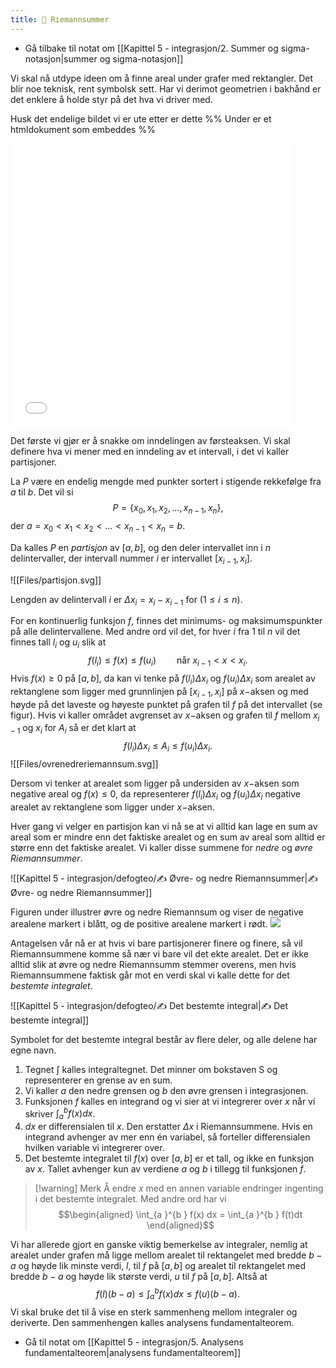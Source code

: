 ```yaml
---
title: 📄 Riemannsummer
---
```

- Gå tilbake til notat om [[Kapittel 5 - integrasjon/2. Summer og sigma-notasjon|summer og sigma-notasjon]]

Vi skal nå utdype ideen om å finne areal under grafer med rektangler. Det blir noe teknisk, rent symbolsk sett. Har vi derimot geometrien i bakhånd er det enklere å holde styr på det hva vi driver med. 

Husk det endelige bildet vi er ute etter er dette
%% Under er et htmldokument som embeddes %%
<iframe src="Files\riemann2.html"  frameborder="0" scrolling="no" style="aspect-ratio: 1/1; width: 90%"> </iframe>


Det første vi gjør er å snakke om inndelingen av førsteaksen. Vi skal definere hva vi mener med en inndeling av et intervall, i det vi kaller partisjoner.

La $P$ være en endelig mengde med punkter sortert i stigende rekkefølge fra $a$ til $b$. Det vil si
$$
P = \{x_0, x_1, x_2, \ldots, x_{n-1}, x_n\},
$$
der $a = x_0 < x_1 < x_2<\ldots< x_{n-1}<x_n = b.$


Da kalles $P$ en *partisjon* av $[a,b]$, og den deler intervallet inn i $n$ delintervaller, der intervall nummer $i$ er intervallet $[x_{i-1}, x_i]$. 

![[Files/partisjon.svg]]

Lengden av delintervall $i$ er $\Delta x_i = x_i - x_{i-1}$ for ($1\leq i \leq n$).

For en kontinuerlig funksjon $f$, finnes det minimums- og maksimumspunkter på alle delintervallene. Med andre ord vil det, for hver $i$ fra $1$ til $n$ vil det finnes tall $l_i$ og $u_i$ slik at
$$
f(l_i) \leq f(x) \leq f(u_i)  \quad\quad \text{når } x_{i-1}< x < x_i.
$$
Hvis $f(x) \geq 0$ på $[a,b]$, da kan vi tenke på $f(l_i)\Delta x_i$ og $f(u_i)\Delta x_i$ som arealet av rektanglene som ligger med grunnlinjen på $[x_{i-1}, x_i]$ på $x-$aksen og med høyde på det laveste og høyeste punktet på grafen til $f$ på det intervallet (se figur). Hvis vi kaller området avgrenset av $x-$aksen og grafen til $f$ mellom $x_{i-1}$ og $x_i$ for $A_i$ så er det klart at 
$$
f(l_i)\Delta x_i \leq A_i \leq f(u_i)\Delta x_i.
$$
![[Files/ovrenedreriemannsum.svg]]

Dersom vi tenker at arealet som ligger på undersiden av $x-$aksen som negative areal og $f(x)\leq 0$, da representerer $f(l_i)\Delta x_i$ og $f(u_i)\Delta x_i$ negative arealet av rektanglene som ligger under $x-$aksen. 

Hver gang vi velger en partisjon kan vi nå se at vi alltid kan lage en sum av areal som er mindre enn det faktiske arealet og en sum av areal som alltid er større enn det faktiske arealet. Vi kaller disse summene for *nedre* og *øvre Riemannsummer*.

![[Kapittel 5 - integrasjon/defogteo/✍️ Øvre- og nedre Riemannsummer|✍️ Øvre- og nedre Riemannsummer]]

Figuren under illustrer øvre og nedre Riemannsum og viser de negative arealene markert i blått, og de positive arealene markert i rødt.
![](Files/riemannsummdefn.svg)

Antagelsen vår nå er at hvis vi bare partisjonerer finere og finere, så vil Riemannsummene komme så nær vi bare vil det ekte arealet. Det er ikke alltid slik at øvre og nedre Riemannsumm stemmer overens, men hvis Riemannsummene faktisk går mot en verdi skal vi kalle dette for det *bestemte integralet*.

![[Kapittel 5 - integrasjon/defogteo/✍️ Det bestemte integral|✍️ Det bestemte integral]]

Symbolet for det bestemte integral består av flere deler, og alle delene har egne navn.

1. Tegnet $\int$ kalles integraltegnet. Det minner om bokstaven S og representerer en grense av en sum.
2. Vi kaller $a$ den nedre grensen og $b$ den øvre grensen i integrasjonen.
3. Funksjonen $f$ kalles en integrand og vi sier at vi integrerer over $x$ når vi skriver $\int_{a }^{b }f(x) dx$. 
4. $dx$ er differensialen til $x$. Den erstatter $\Delta x$ i Riemannsummene. Hvis en integrand avhenger av mer enn én variabel, så forteller differensialen hvilken variable vi integrerer over.
5. Det bestemte integralet til $f(x)$ over $[a,b]$ er et tall, og ikke en funksjon av $x$. Tallet avhenger kun av verdiene $a$ og $b$ i tillegg til funksjonen $f$.

> [!warning] Merk
> Å endre $x$ med en annen variable endringer ingenting i det bestemte integralet. Med andre ord har vi
> $$\begin{aligned} \int_{a }^{b } f(x) dx = \int_{a }^{b } f(t)dt  \end{aligned}$$  

Vi har allerede gjort en ganske viktig bemerkelse av integraler, nemlig at arealet under grafen må ligge mellom arealet til rektangelet med bredde $b-a$ og høyde lik minste verdi, $l$, til $f$ på $[a,b]$ og arealet til rektangelet med bredde $b-a$ og høyde lik største verdi, $u$ til $f$ på $[a,b]$. Altså at
$$
f(l)(b-a) \leq \int_{a}^{b}f(x)dx \leq f(u)(b-a).
$$
Vi skal bruke det til å vise en sterk sammenheng mellom integraler og deriverte. Den sammenhengen kalles analysens fundamentalteorem.

- Gå til notat om [[Kapittel 5 - integrasjon/5. Analysens fundamentalteorem|analysens fundamentalteorem]]